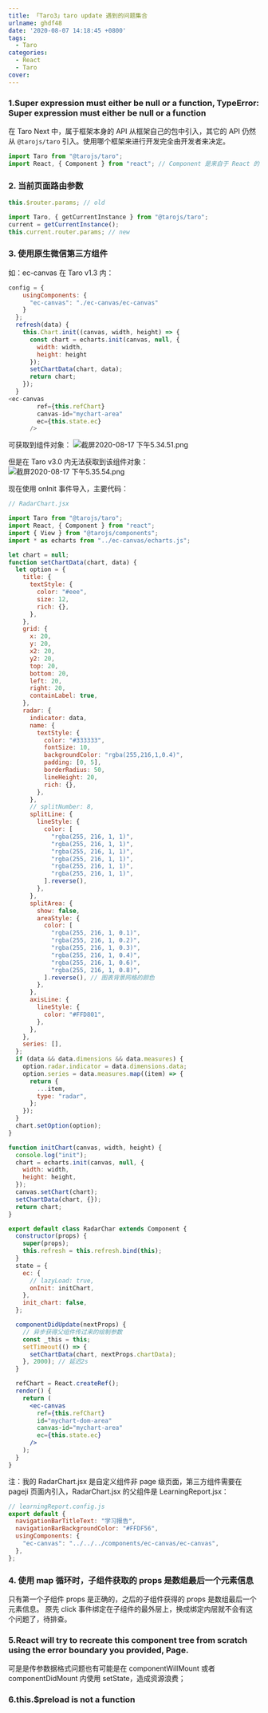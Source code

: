 ```yaml
---
title: 「Taro3」taro update 遇到的问题集合
urlname: ghdf48
date: '2020-08-07 14:18:45 +0800'
tags:
  - Taro
categories:
  - React
  - Taro
cover:
---
```


<!-- more -->

### 1.Super expression must either be null or a function, TypeError: Super expression must either be null or a function

在 Taro Next 中，属于框架本身的 API 从框架自己的包中引入，其它的 API 仍然从 `@tarojs/taro` 引入。使用哪个框架来进行开发完全由开发者来决定。

```jsx
import Taro from "@tarojs/taro";
import React, { Component } from "react"; // Component 是来自于 React 的 API
```

### 2. 当前页面路由参数

```javascript
this.$router.params; // old

import Taro, { getCurrentInstance } from "@tarojs/taro";
current = getCurrentInstance();
this.current.router.params; // new
```

### 3. 使用原生微信第三方组件

如：ec-canvas
在 Taro v1.3 内：

```javascript
config = {
    usingComponents: {
      "ec-canvas": "./ec-canvas/ec-canvas"
    }
  };
  refresh(data) {
    this.Chart.init((canvas, width, height) => {
      const chart = echarts.init(canvas, null, {
        width: width,
        height: height
      });
      setChartData(chart, data);
      return chart;
    });
  }
<ec-canvas
        ref={this.refChart}
        canvas-id="mychart-area"
        ec={this.state.ec}
      />
```

可获取到组件对象：
![截屏2020-08-17 下午5.34.51.png](https://cdn.nlark.com/yuque/0/2020/png/250093/1597656910413-91f4cae7-7a19-492b-a433-ef8d24cc58b7.png#align=left&display=inline&height=496&margin=%5Bobject%20Object%5D&name=%E6%88%AA%E5%B1%8F2020-08-17%20%E4%B8%8B%E5%8D%885.34.51.png&originHeight=496&originWidth=604&size=75083&status=done&style=none&width=604)

但是在 Taro v3.0 内无法获取到该组件对象：
![截屏2020-08-17 下午5.35.54.png](https://cdn.nlark.com/yuque/0/2020/png/250093/1597656964405-1fd8ead2-5560-4eee-b4c9-0692ffe170bd.png#align=left&display=inline&height=390&margin=%5Bobject%20Object%5D&name=%E6%88%AA%E5%B1%8F2020-08-17%20%E4%B8%8B%E5%8D%885.35.54.png&originHeight=390&originWidth=882&size=65390&status=done&style=none&width=882)

现在使用 onInit 事件导入，主要代码：

```jsx
// RadarChart.jsx

import Taro from "@tarojs/taro";
import React, { Component } from "react";
import { View } from "@tarojs/components";
import * as echarts from "../ec-canvas/echarts.js";

let chart = null;
function setChartData(chart, data) {
  let option = {
    title: {
      textStyle: {
        color: "#eee",
        size: 12,
        rich: {},
      },
    },
    grid: {
      x: 20,
      y: 20,
      x2: 20,
      y2: 20,
      top: 20,
      bottom: 20,
      left: 20,
      right: 20,
      containLabel: true,
    },
    radar: {
      indicator: data,
      name: {
        textStyle: {
          color: "#333333",
          fontSize: 10,
          backgroundColor: "rgba(255,216,1,0.4)",
          padding: [0, 5],
          borderRadius: 50,
          lineHeight: 20,
          rich: {},
        },
      },
      // splitNumber: 8,
      splitLine: {
        lineStyle: {
          color: [
            "rgba(255, 216, 1, 1)",
            "rgba(255, 216, 1, 1)",
            "rgba(255, 216, 1, 1)",
            "rgba(255, 216, 1, 1)",
            "rgba(255, 216, 1, 1)",
            "rgba(255, 216, 1, 1)",
          ].reverse(),
        },
      },
      splitArea: {
        show: false,
        areaStyle: {
          color: [
            "rgba(255, 216, 1, 0.1)",
            "rgba(255, 216, 1, 0.2)",
            "rgba(255, 216, 1, 0.3)",
            "rgba(255, 216, 1, 0.4)",
            "rgba(255, 216, 1, 0.6)",
            "rgba(255, 216, 1, 0.8)",
          ].reverse(), // 图表背景网格的颜色
        },
      },
      axisLine: {
        lineStyle: {
          color: "#FFD801",
        },
      },
    },
    series: [],
  };
  if (data && data.dimensions && data.measures) {
    option.radar.indicator = data.dimensions.data;
    option.series = data.measures.map((item) => {
      return {
        ...item,
        type: "radar",
      };
    });
  }
  chart.setOption(option);
}

function initChart(canvas, width, height) {
  console.log("init");
  chart = echarts.init(canvas, null, {
    width: width,
    height: height,
  });
  canvas.setChart(chart);
  setChartData(chart, {});
  return chart;
}

export default class RadarChar extends Component {
  constructor(props) {
    super(props);
    this.refresh = this.refresh.bind(this);
  }
  state = {
    ec: {
      // lazyLoad: true,
      onInit: initChart,
    },
    init_chart: false,
  };

  componentDidUpdate(nextProps) {
    // 异步获得父组件传过来的绘制参数
    const _this = this;
    setTimeout(() => {
      setChartData(chart, nextProps.chartData);
    }, 2000); // 延迟2s
  }

  refChart = React.createRef();
  render() {
    return (
      <ec-canvas
        ref={this.refChart}
        id="mychart-dom-area"
        canvas-id="mychart-area"
        ec={this.state.ec}
      />
    );
  }
}
```

注：我的 RadarChart.jsx 是自定义组件非 page 级页面，第三方组件需要在 pageji 页面内引入，RadarChart.jsx 的父组件是 LearningReport.jsx：

```jsx
// learningReport.config.js
export default {
  navigationBarTitleText: "学习报告",
  navigationBarBackgroundColor: "#FFDF56",
  usingComponents: {
    "ec-canvas": "../../../components/ec-canvas/ec-canvas",
  },
};
```

### 4. 使用 map 循环时，子组件获取的 props 是数组最后一个元素信息

只有第一个子组件 props 是正确的，之后的子组件获得的 props 是数组最后一个元素信息。
原先 click 事件绑定在子组件的最外层上，换成绑定内层就不会有这个问题了，待排查。

### 5.React will try to recreate this component tree from scratch using the error boundary you provided, Page.

可是是传参数据格式问题也有可能是在 componentWillMount 或者 componentDidMount 内使用 setState，造成资源浪费；

### 6.this.\$preload is not a function
